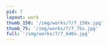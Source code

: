 ```yaml
---
pid: 7
layout: work
thumb_150: '/img/works/7/7_150x.jpg'
thumb_75: '/img/works/7/7_75x.jpg'
full: '/img/works/7/7_640x.jpg'
---
```

